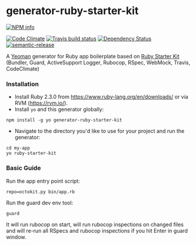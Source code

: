 # generator-ruby-starter-kit

[![NPM info][nodei.co]][npm-url]

[![Code Climate](https://codeclimate.com/github/artemv/generator-ruby-starter-kit/badges/gpa.svg)](https://codeclimate.com/github/artemv/generator-ruby-starter-kit)
[![Travis build status](https://travis-ci.org/artemv/generator-ruby-starter-kit.svg?branch=master)](https://travis-ci.org/artemv/generator-ruby-starter-kit)
[![Dependency Status](https://david-dm.org/artemv/generator-ruby-starter-kit.svg)](https://david-dm.org/artemv/generator-ruby-starter-kit)
[![semantic-release](https://img.shields.io/badge/%20%20%F0%9F%93%A6%F0%9F%9A%80-semantic--release-e10079.svg)](https://github.com/semantic-release/semantic-release)

A [Yeoman](http://yeoman.io/) generator for Ruby app boilerplate based on [Ruby Starter Kit](https://github.com/artemv/ruby-starter-kit) (Bundler, Guard, ActiveSupport Logger, Rubocop, RSpec, WebMock, Travis, CodeClimate)

### Installation

* Install Ruby 2.3.0 from https://www.ruby-lang.org/en/downloads/ or via RVM (https://rvm.io/).
* Install `yo` and this generator globally:
```
npm install -g yo generator-ruby-starter-kit
```
* Navigate to the directory you'd like to use for your project and run the generator:
```
cd my-app
yo ruby-starter-kit
```

### Basic Guide

Run the app entry point script:
```
repo=octokit.py bin/app.rb
```

Run the guard dev env tool:
```
guard
```
It will run rubocop on start, will run rubocop inspections on changed files and will re-run all RSpecs and rubocop
inspections if you hit Enter in guard window.

[nodei.co]: https://nodei.co/npm/generator-ruby-starter-kit.png?downloads=true
[npm-url]: https://npmjs.org/package/generator-ruby-starter-kit
